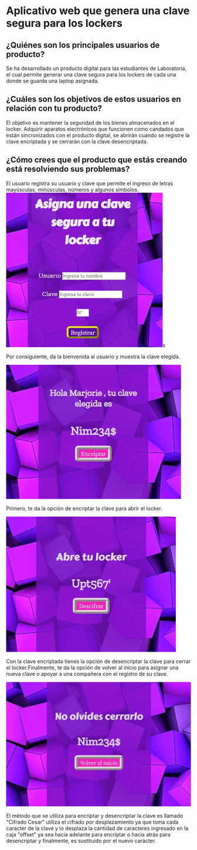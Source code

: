 # Aplicativo web que genera una clave segura para los lockers

## ¿Quiénes son los principales usuarios de producto?

Se ha desarrollado un producto digital para las estudiantes de Laboratoria, el cual permite generar una clave segura para los lockers de cada una donde se guarda una laptop asignada.

## ¿Cuáles son los objetivos de estos usuarios en relación con tu producto?

El objetivo es mantener la seguridad de los bienes almacenados en el locker. Adquirir aparatos electrónicos que funcionen como candados que están sincronizados con el producto digital, se abrirán cuando se registre la clave encriptada y se cerrarán con la clave desencriptada.

## ¿Cómo crees que el producto que estás creando está resolviendo sus problemas?

El usuario registra su usuario y clave que permite el ingreso de letras mayúsculas, minúsculas, números y algunos símbolos.
![Registro](img/pantalla1.jpg)s

Por consiguiente, da la bienvenida al usuario y muestra la clave elegida.

![Bienvenida](img/pantalla2.jpg)

Primero, te da la opción de encriptar la clave para abrir el locker. 

![Encriptado](img/pantalla3.jpg)

Con la clave encriptada tienes la opción de desencriptar la clave para cerrar el locker.Finalmente, te da la opción de volver al inicio para asignar una nueva clave o apoyar a una compañera con el registro de su clave.

![Desencriptado](img/pantalla4.jpg)

El método que se utiliza para encriptar y desencriptar la clave es llamado "Cifrado Cesar" utiliza el cifrado por desplazamiento ya que toma cada caracter de la clave y lo desplaza la cantidad de caracteres ingresado en la caja "offset" ya sea hacia adelante para encriptar o hacia atrás para desencriptar y finalmente, es sustituido por el nuevo carácter. 
